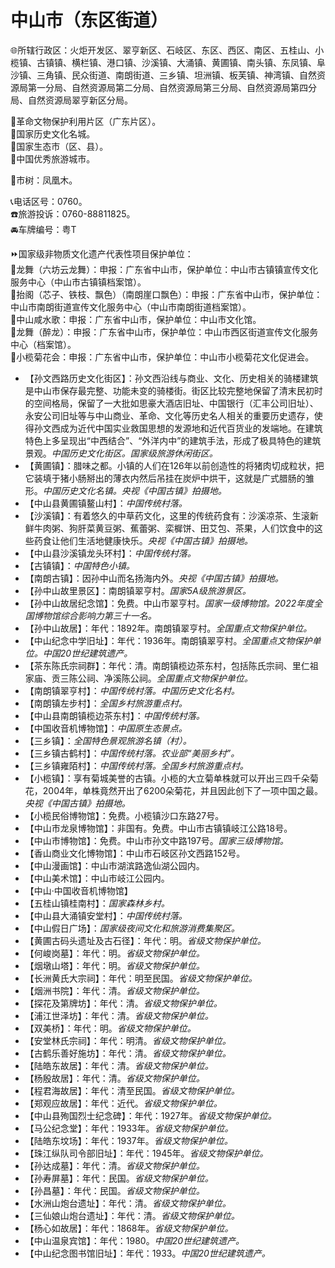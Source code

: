   
# 中山市（东区街道）  
🌐所辖行政区：火炬开发区、翠亨新区、石岐区、东区、西区、南区、五桂山、小榄镇、古镇镇、横栏镇、港口镇、沙溪镇、大涌镇、黄圃镇、南头镇、东凤镇、阜沙镇、三角镇、民众街道、南朗街道、三乡镇、坦洲镇、板芙镇、神湾镇、自然资源局第一分局、自然资源局第二分局、自然资源局第三分局、自然资源局第四分局、自然资源局翠亨新区分局。  
  
🚩革命文物保护利用片区（广东片区）。  
🚩国家历史文化名城。  
🚩国家生态市（区、县）。  
🏅中国优秀旅游城市。
  
🌳市树：凤凰木。  
  
📞电话区号：0760。  
☎️旅游投诉：0760-88811825。  
🚘车牌编号：粤T  
  
⏩国家级非物质文化遗产代表性项目保护单位：  
🔸龙舞（六坊云龙舞）：申报：广东省中山市，保护单位：中山市古镇镇宣传文化服务中心（中山市古镇镇档案馆）。  
🔸抬阁（芯子、铁枝、飘色）（南朗崖口飘色）：申报：广东省中山市，保护单位：中山市南朗街道宣传文化服务中心（中山市南朗街道档案馆）。  
🔸中山咸水歌：申报：广东省中山市，保护单位：中山市文化馆。  
🔸龙舞（醉龙）：申报：广东省中山市，保护单位：中山市西区街道宣传文化服务中心（档案馆）。  
🔸小榄菊花会：申报：广东省中山市，保护单位：中山市小榄菊花文化促进会。  
  
* 【孙文西路历史文化街区】：孙文西沿线与商业、文化、历史相关的骑楼建筑是中山市保存最完整、功能未变的骑楼街。街区比较完整地保留了清末民初时的空间格局，保留了一大批如思豪大酒店旧址、中国银行（汇丰公司旧址）、永安公司旧址等与中山商业、革命、文化等历史名人相关的重要历史遗存，使得孙文西成为近代中国实业救国思想的发源地和近代百货业的发端地。在建筑特色上多呈现出“中西结合”、“外洋内中”的建筑手法，形成了极具特色的建筑景观。*中国历史文化街区。国家级旅游休闲街区。*  
* 【黄圃镇】：腊味之都。小镇的人们在126年以前创造性的将猪肉切成粒状，把它装填于猪小肠掰出的薄衣内然后吊挂在炭炉中烘干，这就是广式腊肠的雏形。*中国历史文化名镇。央视《中国古镇》拍摄地。*  
* 【中山县黄圃镇鳌山村】：*中国传统村落。*  
* 【沙溪镇】：有着悠久的中草药文化，这里的传统药食有：沙溪凉茶、生滚新鲜牛肉粥、狗肝菜黄豆粥、蕉蕾粥、栾樨饼、田艾包、茶果，人们饮食中的这些药食让他们生活地健康快乐。*央视《中国古镇》拍摄地。*  
* 【中山县沙溪镇龙头环村】：*中国传统村落。*  
* 【古镇镇】：*中国特色小镇。*  
* 【南朗古镇】：因孙中山而名扬海内外。*央视《中国古镇》拍摄地。*  
* 【孙中山故里景区】：南朗镇翠亨村。*国家5A级旅游景区。*  
* 【孙中山故居纪念馆】：免费。中山市翠亨村。*国家一级博物馆。2022年度全国博物馆综合影响力第三十一名。*  
* 【孙中山故居】：年代：1892年。南朗镇翠亨村。*全国重点文物保护单位。*  
* 【中山纪念中学旧址】：年代：1936年。南朗镇翠亨村。*全国重点文物保护单位。中国20世纪建筑遗产。*  
* 【茶东陈氏宗祠群】：年代：清。南朗镇榄边茶东村，包括陈氏宗祠、里仁祖家庙、贡三陈公祠、净溪陈公祠。*全国重点文物保护单位。*  
* 【南朗镇翠亨村】：*中国传统村落。中国历史文化名村。*  
* 【南朗镇左步村】：*全国乡村旅游重点村。*  
* 【中山县南朗镇榄边茶东村】：*中国传统村落。*  
* 【中国收音机博物馆】：*中国原生态景点。*  
* 【三乡镇】：*全国特色景观旅游名镇（村）。*  
* 【三乡镇古鹤村】：*中国传统村落。农业部“美丽乡村”。*  
* 【三乡镇雍陌村】：*中国传统村落。全国乡村旅游重点村。*  
* 【小榄镇】：享有菊城美誉的古镇。小榄的大立菊单株就可以开出三四千朵菊花，2004年，单株竟然开出了6200朵菊花，并且因此创下了一项中国之最。*央视《中国古镇》拍摄地。*  
* 【小榄民俗博物馆】：免费。小榄镇沙口东路27号。  
* 【中山市龙泉博物馆】：非国有。免费。中山市古镇镇岐江公路18号。  
* 【中山市博物馆】：免费。中山市孙文中路197号。*国家三级博物馆。*  
* 【香山商业文化博物馆】：中山市石岐区孙文西路152号。  
* 【中山漫画馆】：中山市湖滨路逸仙湖公园内。  
* 【中山美术馆】：中山市岐江公园内。  
* 【中山·中国收音机博物馆】  
* 【五桂山镇桂南村】：*国家森林乡村。*  
* 【中山县大涌镇安堂村】：*中国传统村落。*  
* 【中山假日广场】：*国家级夜间文化和旅游消费集聚区。*  
* 【黄圃古码头遗址及古石径】：年代：明。*省级文物保护单位。*  
* 【何峻岗墓】：年代：明。*省级文物保护单位。*  
* 【烟墩山塔】：年代：明。*省级文物保护单位。*  
* 【长洲黄氏大宗祠】：年代：明至民国。*省级文物保护单位。*  
* 【烟洲书院】：年代：清。*省级文物保护单位。*  
* 【探花及第牌坊】：年代：清。*省级文物保护单位。*  
* 【浦江世泽坊】：年代：清。*省级文物保护单位。*  
* 【双美桥】：年代：明。*省级文物保护单位。*  
* 【安堂林氏宗祠】：年代：明清。*省级文物保护单位。*  
* 【古鹤乐善好施坊】：年代：清。*省级文物保护单位。*  
* 【陆皓东故居】：年代：清。*省级文物保护单位。*  
* 【杨殷故居】：年代：清。*省级文物保护单位。*  
* 【程君海故居】：年代：清至民国。*省级文物保护单位。*  
* 【郑观应故居】：年代：近代。*省级文物保护单位。*  
* 【中山县殉国烈士纪念碑】：年代：1927年。*省级文物保护单位。*  
* 【马公纪念堂】：年代：1933年。*省级文物保护单位。*  
* 【陆皓东坟场】：年代：1937年。*省级文物保护单位。*  
* 【珠江纵队司令部旧址】：年代：1945年。*省级文物保护单位。*  
* 【孙达成墓】：年代：清。*省级文物保护单位。*  
* 【孙寿屏墓】：年代：民国。*省级文物保护单位。*  
* 【孙昌墓】：年代：民国。*省级文物保护单位。*  
* 【水洲山炮台遗址】：年代：清。*省级文物保护单位。*  
* 【三仙娘山炮台遗址】：年代：清。*省级文物保护单位。*  
* 【杨心如故居】：年代：1868年。*省级文物保护单位。*    
* 【中山温泉宾馆】：年代：1980。*中国20世纪建筑遗产。*    
* 【中山纪念图书馆旧址】：年代：1933。*中国20世纪建筑遗产。* 